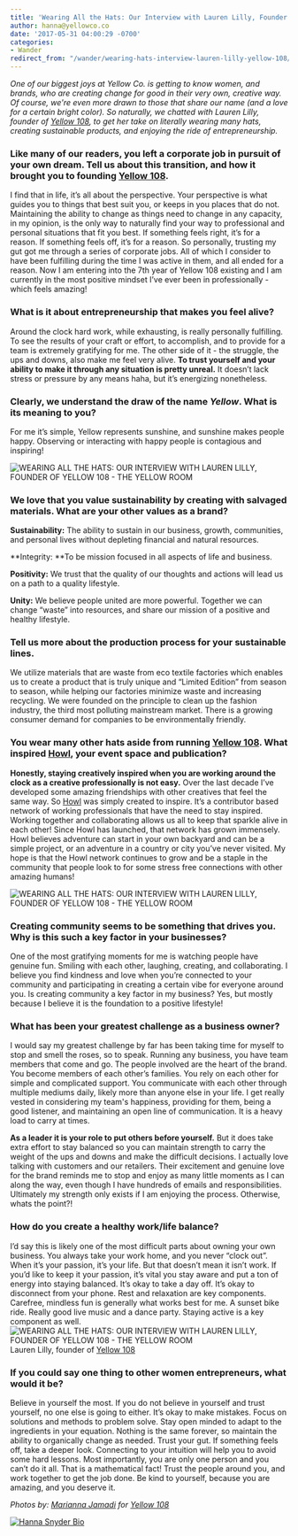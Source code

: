 ```yaml
---
title: 'Wearing All the Hats: Our Interview with Lauren Lilly, Founder of Yellow 108'
author: hanna@yellowco.co
date: '2017-05-31 04:00:29 -0700'
categories:
- Wander
redirect_from: "/wander/wearing-hats-interview-lauren-lilly-yellow-108/"
---
```


_One of our biggest joys at Yellow Co. is getting to know women, and brands, who are creating change for good in their very own, creative way. Of course, we're even more drawn to those that share our name (and a love for a certain bright color). So naturally, we chatted with Lauren Lilly, founder of [Yellow 108](https://www.yellow108.com/), to get her take on literally wearing many hats, creating sustainable products, and enjoying the ride of entrepreneurship._

### Like many of our readers, you left a corporate job in pursuit of your own dream. Tell us about this transition, and how it brought you to founding [Yellow 108](https://www.yellow108.com/).

I find that in life, it’s all about the perspective. Your perspective is what guides you to things that best suit you, or keeps in you places that do not. Maintaining the ability to change as things need to change in any capacity, in my opinion, is the only way to naturally find your way to professional and personal situations that fit you best. If something feels right, it’s for a reason. If something feels off, it’s for a reason. So personally, trusting my gut got me through a series of corporate jobs. All of which I consider to have been fulfilling during the time I was active in them, and all ended for a reason. Now I am entering into the 7th year of Yellow 108 existing and I am currently in the most positive mindset I’ve ever been in professionally - which feels amazing!

### **What is it about entrepreneurship that makes you feel alive?**

Around the clock hard work, while exhausting, is really personally fulfilling. To see the results of your craft or effort, to accomplish, and to provide for a team is extremely gratifying for me. The other side of it - the struggle, the ups and downs, also make me feel very alive. **To trust yourself and your ability to make it through any situation is pretty unreal.** It doesn’t lack stress or pressure by any means haha, but it’s energizing nonetheless.

### Clearly, we understand the draw of the name _Yellow_. What is its meaning to you?

For me it’s simple, Yellow represents sunshine, and sunshine makes people happy. Observing or interacting with happy people is contagious and inspiring!

![WEARING ALL THE HATS: OUR INTERVIEW WITH LAUREN LILLY, FOUNDER OF YELLOW 108 - THE YELLOW ROOM](http://yellowco.co/wp-content/uploads/2017/05/YELLOW-CO-x-YELLOW-108-20.jpg "WEARING ALL THE HATS: OUR INTERVIEW WITH LAUREN LILLY, FOUNDER OF YELLOW 108 - THE YELLOW ROOM")

### We love that you value sustainability by creating with salvaged materials. What are your other values as a brand?

**Sustainability:** The ability to sustain in our business, growth, communities, and personal lives without depleting financial and natural resources.

**Integrity: **To be mission focused in all aspects of life and business.

**Positivity:** We trust that the quality of our thoughts and actions will lead us on a path to a quality lifestyle.

**Unity:** We believe people united are more powerful. Together we can change “waste” into resources, and share our mission of a positive and healthy lifestyle.

### Tell us more about the production process for your sustainable lines.

We utilize materials that are waste from eco textile factories which enables us to create a product that is truly unique and “Limited Edition” from season to season, while helping our factories minimize waste and increasing recycling. We were founded on the principle to clean up the fashion industry, the third most polluting mainstream market. There is a growing consumer demand for companies to be environmentally friendly.

### You wear many other hats aside from running [Yellow 108](https://www.yellow108.com/). What inspired [Howl](http://howladventures.com/), your event space and publication?

**Honestly, staying creatively inspired when you are working around the clock as a creative professionally is not easy.** Over the last decade I’ve developed some amazing friendships with other creatives that feel the same way. So [Howl](http://howladventures.com/) was simply created to inspire. It’s a contributor based network of working professionals that have the need to stay inspired. Working together and collaborating allows us all to keep that sparkle alive in each other! Since Howl has launched, that network has grown immensely. Howl believes adventure can start in your own backyard and can be a simple project, or an adventure in a country or city you’ve never visited. My hope is that the Howl network continues to grow and be a staple in the community that people look to for some stress free connections with other amazing humans!

![WEARING ALL THE HATS: OUR INTERVIEW WITH LAUREN LILLY, FOUNDER OF YELLOW 108 - THE YELLOW ROOM](http://yellowco.co/wp-content/uploads/2017/05/YELLOW-CO-x-YELLOW-108-6.jpg "WEARING ALL THE HATS: OUR INTERVIEW WITH LAUREN LILLY, FOUNDER OF YELLOW 108 - THE YELLOW ROOM")

### Creating community seems to be something that drives you. Why is this such a key factor in your businesses?

One of the most gratifying moments for me is watching people have genuine fun. Smiling with each other, laughing, creating, and collaborating. I believe you find kindness and love when you’re connected to your community and participating in creating a certain vibe for everyone around you. Is creating community a key factor in my business? Yes, but mostly because I believe it is the foundation to a positive lifestyle!

### What has been your greatest challenge as a business owner?

I would say my greatest challenge by far has been taking time for myself to stop and smell the roses, so to speak. Running any business, you have team members that come and go. The people involved are the heart of the brand. You become members of each other’s families. You rely on each other for simple and complicated support. You communicate with each other through multiple mediums daily, likely more than anyone else in your life. I get really vested in considering my team's happiness, providing for them, being a good listener, and maintaining an open line of communication. It is a heavy load to carry at times.

**As a leader it is your role to put others before yourself.** But it does take extra effort to stay balanced so you can maintain strength to carry the weight of the ups and downs and make the difficult decisions. I actually love talking with customers and our retailers. Their excitement and genuine love for the brand reminds me to stop and enjoy as many little moments as I can along the way, even though I have hundreds of emails and responsibilities. Ultimately my strength only exists if I am enjoying the process. Otherwise, whats the point?!

### How do you create a healthy work/life balance?

I’d say this is likely one of the most difficult parts about owning your own business. You always take your work home, and you never “clock out”. When it’s your passion, it’s your life. But that doesn’t mean it isn’t work. If you’d like to keep it your passion, it’s vital you stay aware and put a ton of energy into staying balanced. It’s okay to take a day off. It’s okay to disconnect from your phone. Rest and relaxation are key components. Carefree, mindless fun is generally what works best for me. A sunset bike ride. Really good live music and a dance party. Staying active is a key component as well.  
![WEARING ALL THE HATS: OUR INTERVIEW WITH LAUREN LILLY, FOUNDER OF YELLOW 108 - THE YELLOW ROOM](http://yellowco.co/wp-content/uploads/2017/05/YELLOW-CO-x-YELLOW-108-18.jpg "WEARING ALL THE HATS: OUR INTERVIEW WITH LAUREN LILLY, FOUNDER OF YELLOW 108 - THE YELLOW ROOM")Lauren Lilly, founder of [Yellow 108](https://www.yellow108.com/)

### If you could say one thing to other women entrepreneurs, what would it be?

Believe in yourself the most. If you do not believe in yourself and trust yourself, no one else is going to either. It’s okay to make mistakes. Focus on solutions and methods to problem solve. Stay open minded to adapt to the ingredients in your equation. Nothing is the same forever, so maintain the ability to organically change as needed. Trust your gut. If something feels off, take a deeper look. Connecting to your intuition will help you to avoid some hard lessons. Most importantly, you are only one person and you can’t do it all. That is a mathematical fact! Trust the people around you, and work together to get the job done. Be kind to yourself, because you are amazing, and you deserve it.

_Photos by: [Marianna Jamadi](https://www.instagram.com/nomadic_habit/) for [Yellow 108](https://www.yellow108.com/)_

[![Hanna Snyder Bio](http://yellowco.co/wp-content/uploads/2017/04/HANNA-BIO.jpg)](http://hannasnyder.com)
